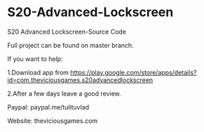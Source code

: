 # S20-Advanced-Lockscreen
S20 Advanced Lockscreen-Source Code

Full project can be found on master branch.

If you want to help:

1.Download app from https://play.google.com/store/apps/details?id=com.theviciousgames.s20advancedlockscreen

2.After a few days leave a good review.

Paypal: paypal.me/tulituvlad

Website: theviciousgames.com
